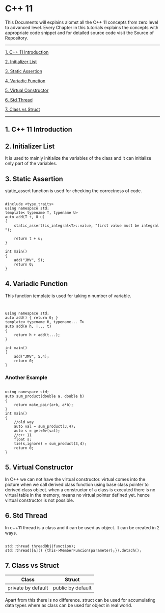 # C++ 11

This Documents will explains alomst all the C++ 11 concepts from zero level to advanced level. Every Chapter in this tutorials explains the concepts with appropriate code snippet and for detailed source code visit the Source of Repository.

-------------------------------------------------------------------------------------------------------------------------------

[1. C++ 11 Introduction](#1-c++-11-intorduction)

[2. Initializer List](#2-initializer-list)

[3. Static Assertion](#3-static-assertion)

[4. Variadic Function](#4-variadic-function)

[5. Virtual Constructor](#5-virtual-constructor)

[6. Std Thread](#6-std-thread)

[7. Class vs Struct](#7-class-vs-struct)

------------------------------------------------------------------------------------------------------------------------------------
## 1. C++ 11 Introduction ##

## 2. Initializer List ##

  It is used to mainly initialize the variables of the class and it can initialize only part of the variables.

## 3. Static Assertion ##
  static_assert function is used for checking the correctness of code.
<pre><code>
#include &lt;type_traits&gt;
using namespace std;
template< typename T, typename U>
auto add(T t, U u)
{
	static_assert(is_integral&lt;T&gt;::value, "first value must be integral ");

	return t + u;
}

int main()
{
	add("JMV", 5);
    return 0;
}
</code></pre>

## 4. Variadic Function ##
   This function template is used for taking n number of variable.
   
<pre><code>

using namespace std;
auto add() { return 0; }
template< typename H, typename... T>
auto add(H h, T... t)
{
	return h + add(t...);
}

int main()
{
	add("JMV", 5,4);
    return 0;
}
</code></pre>

### Another Example ###
	
<pre><code>
using namespace std;
auto sum_product(double a, double b)
{
	return make_pair(a+b, a*b);
}
int main()
{
    //old way
    auto val = sum_product(3,4);
    auto s = get&lt;0&gt;(val);
    //c++ 11
    float s;
    tie(s,ignore) = sum_product(3,4);
    return 0;
}
</code></pre>

## 5. Virtual Constructor ##

In C++ we can not have the virtual constructor. virtual comes into the picture when we call derived class function using base class pointer to derived class object. when a constructor of a class is executed there is no virtual table in the memory, means no virtual pointer defined yet. hence virtual constructor is not possible.

## 6. Std Thread ##

In c++11 thread is a class and it can be used as object. It can be created in 2 ways.
<pre><code>
std::thread threadObj(function);
std::thread([&]() {this->MemberFuncion(parameter);}).detach();
</code></pre>

## 7. Class vs Struct ##

|    Class	|    Struct	|
| ------------- | ------------- |
| private by default  | public by default  |

Apart from this there is no difference. struct can be used for accumulating data types where as class can be used for object in real world.
